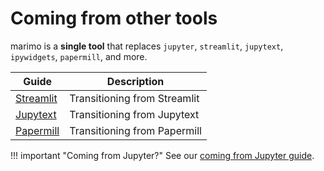 # Coming from other tools

marimo is a **single tool** that replaces  `jupyter`, `streamlit`, `jupytext`,
`ipywidgets`, `papermill`, and more.

| Guide | Description |
|-------|-------------|
| [Streamlit](streamlit.md) | Transitioning from Streamlit |
| [Jupytext](jupytext.md) | Transitioning from Jupytext |
| [Papermill](papermill.md) | Transitioning from Papermill |

!!! important "Coming from Jupyter?"
    See our [coming from Jupyter guide](../coming_from/jupyter.md).
